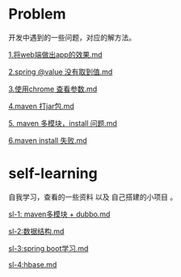 # Problem  
开发中遇到的一些问题，对应的解方法。


[1.将web端做出app的效果.md](https://github.com/solar233/Problem/blob/master/1.%E5%B0%86web%E7%AB%AF%E5%81%9A%E5%87%BAapp%E7%9A%84%E6%95%88%E6%9E%9C.md)   

[2.spring @value 没有取到值.md](https://github.com/solar233/Problem/blob/master/2.spring%20%40value%20%E6%B2%A1%E6%9C%89%E5%8F%96%E5%88%B0%E5%80%BC.md)  

[3.使用chrome 查看参数.md](https://github.com/solar233/Problem/blob/master/3.%E4%BD%BF%E7%94%A8chrome%20%E6%9F%A5%E7%9C%8B%E5%8F%82%E6%95%B0.md)  

[4.maven 打jar包.md](https://github.com/solar233/Problem/blob/master/4.maven%20%E6%89%93jar%E5%8C%85.md)  

[5. maven 多模块，install 问题.md](https://github.com/solar233/Problem/blob/master/5.%20maven%20%E5%A4%9A%E6%A8%A1%E5%9D%97%EF%BC%8Cinstall%20%E9%97%AE%E9%A2%98.md)

[6.maven install 失败.md](https://github.com/solar233/Problem/blob/master/6.maven%20install%20%E5%A4%B1%E8%B4%A5.md)



# self-learning  
自我学习，查看的一些资料 以及 自己搭建的小项目 。 

[sl-1: maven多模块 + dubbo.md](https://github.com/solar233/Problem/blob/master/self-learning/sl-1:%20maven%E5%A4%9A%E6%A8%A1%E5%9D%97%20%2B%20dubbo.md)

[sl-2:数据结构.md](https://github.com/solar233/Problem/blob/master/self-learning/sl-2:%E6%95%B0%E6%8D%AE%E7%BB%93%E6%9E%84.md)

[sl-3:spring boot学习.md](https://github.com/solar233/Problem/blob/master/self-learning/sl-3:spring%20boot%E5%AD%A6%E4%B9%A0.md)  

[sl-4:hbase.md](https://github.com/solar233/Problem/blob/master/self-learning/sl-4%20hbase.md)
